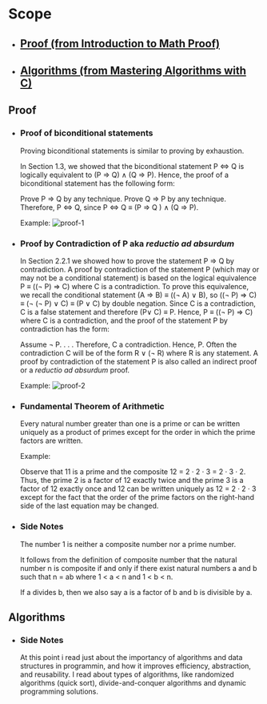 # Scope
- ## [Proof (from Introduction to Math Proof)](#proof)
- ## [Algorithms (from Mastering Algorithms with C)](#algorithms)




## Proof

- ### Proof of biconditional statements
	Proving biconditional statements is similar to proving by exhaustion.

	In Section 1.3, we showed that the biconditional statement P ⇔ Q is logically equivalent to (P ⇒ Q) ∧ (Q ⇒ P). Hence, the proof of a biconditional statement has the following form:
	
	Prove P ⇒ Q by any technique. Prove Q ⇒ P by any technique. Therefore, P ⇔ Q, since P ⇔ Q ≡ (P ⇒ Q ) ∧ (Q ⇒ P).
	
	Example:
	![proof-1](./proof-1.png)

- ### Proof by Contradiction of P aka _reductio ad absurdum_
	In Section 2.2.1 we showed how to prove the statement P ⇒ Q by contradiction. A proof by contradiction of the statement P (which may or may not be a conditional statement) is based on the logical equivalence P ≡ ((¬ P) ⇒ C) where C is a contradiction. To prove this equivalence, we recall the conditional statement (A ⇒ B) ≡ ((¬ A) ∨ B), so ((¬ P) ⇒ C) ≡ (¬ (¬ P) ∨ C) ≡ (P ∨ C) by double negation. Since C is a contradiction, C is a false statement and therefore (P∨ C) ≡ P. Hence, P ≡ ((¬ P) ⇒ C) where C is a contradiction, and the proof of the statement P by contradiction has the form:

	Assume ¬ P. . . . Therefore, C a contradiction. Hence, P. Often the contradiction C will be of the form R ∨ (¬ R) where R is any statement. A proof by contradiction of the statement P is also called an indirect proof or a _reductio ad absurdum_ proof.
	
	Example:
	![proof-2](./proof-2.png)

- ### Fundamental Theorem of Arithmetic
	Every natural number greater than one is a prime or can be written uniquely as a product of primes except for the order in which the prime factors are written.

	Example:

	Observe that 11 is a prime and the composite 12 = 2 · 2 · 3 = 2 · 3 · 2. Thus, the prime 2 is a factor of 12 exactly twice and the prime 3 is a factor of 12 exactly once and 12 can be written uniquely as 12 = 2 · 2 · 3 except for the fact that the order of the prime factors on the right-hand side of the last equation may be changed.

- ### Side Notes
	The number 1 is neither a composite number nor a prime number.

	It follows from the definition of composite number that the natural number n is composite if and only if there exist natural numbers a and b such that n = ab where 1 < a < n and 1 < b < n.

	If a divides b, then we also say a is a factor of b and b is divisible by a.


## Algorithms

- ### Side Notes
	At this point i read just about the importancy of algorithms and data structures in programmin, and how it improves efficiency, abstraction, and reusability. I read about types of algorithms, like randomized algorithms (quick sort), divide-and-conquer algorithms and dynamic programming solutions.
